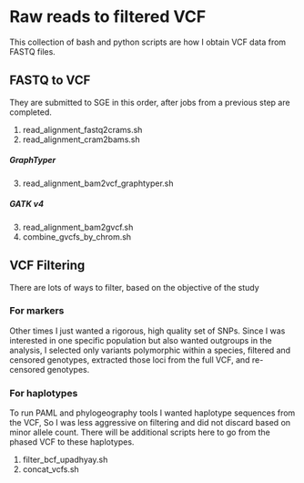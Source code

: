 # Raw reads to filtered VCF
This collection of bash and python scripts are how I obtain VCF data from FASTQ files.

## FASTQ to VCF

They are submitted to SGE in this order,
after jobs from a previous step are completed.

1. read_alignment_fastq2crams.sh
2. read_alignment_cram2bams.sh

##### GraphTyper

3. read_alignment_bam2vcf_graphtyper.sh

##### GATK v4

3. read_alignment_bam2gvcf.sh
4. combine_gvcfs_by_chrom.sh

## VCF Filtering

There are lots of ways to filter, based on the objective of the study

### For markers

Other times I just wanted a rigorous, high quality set of SNPs.
Since I was interested in one specific population but also wanted outgroups in the analysis,
I selected only variants polymorphic within a species,
filtered and censored genotypes,
extracted those loci from the full VCF,
and re-censored genotypes.


### For haplotypes 

To run PAML and phylogeography tools I wanted haplotype sequences from the VCF,
So I was less aggressive on filtering and did not discard based on minor allele count.
There will be additional scripts here to go from the phased VCF to these haplotypes.
1. filter_bcf_upadhyay.sh
2. concat_vcfs.sh 
